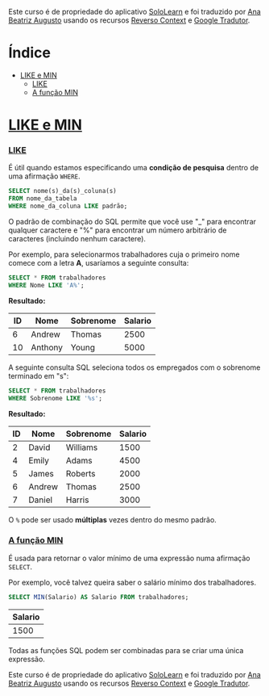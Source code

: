 Este curso é de propriedade do aplicativo [SoloLearn](https://www.google.com/url?q=https://play.google.com/store/apps/details?id%3Dcom.sololearn&sa=D&ust=1576783845736000&usg=AFQjCNGtodbaSu06Z4kEDTksKn0tg7eK-w) e foi traduzido por [Ana Beatriz Augusto](https://www.linkedin.com/in/anabeatrizz/) usando os recursos [Reverso Context](https://context.reverso.net/translation/) e [Google Tradutor](https://translate.google.com.br/?hl=pt-BR).

# Índice
- [LIKE e MIN](#like-e-min)
  - [LIKE](#like)
  - [A função MIN](#a-função-min)

# [LIKE e MIN](#índice)
### [LIKE](#índice)
É útil quando estamos especificando uma __condição de pesquisa__ dentro de uma afirmação `WHERE`.
```sql
SELECT nome(s)_da(s)_coluna(s)
FROM nome_da_tabela
WHERE nome_da_coluna LIKE padrão;
```
O padrão de combinação do SQL permite que você use "_" para encontrar qualquer caractere e "%" para encontrar um número arbitrário de caracteres (incluindo nenhum caractere). 

Por exemplo, para selecionarmos trabalhadores cuja o primeiro nome comece com a letra __A__, usaríamos a seguinte consulta:
```sql
SELECT * FROM trabalhadores
WHERE Nome LIKE 'A%';
```
__Resultado:__

ID|Nome|Sobrenome|Salario
---|---|---|---
6|Andrew|Thomas|2500
10|Anthony|Young|5000

A seguinte consulta SQL seleciona todos os empregados com o sobrenome terminado em "s":
```sql
SELECT * FROM trabalhadores
WHERE Sobrenome LIKE '%s';
```
__Resultado:__

ID|Nome|Sobrenome|Salario
---|---|---|---
2|David|Williams|1500
4|Emily|Adams|4500
5|James|Roberts|2000
6|Andrew|Thomas|2500
7|Daniel|Harris|3000

O `%` pode ser usado __múltiplas__ vezes dentro do mesmo padrão.
### [A função MIN](#índice)
É usada para retornar o valor mínimo de uma expressão numa afirmação `SELECT`. 

Por exemplo, você talvez queira saber o salário mínimo dos trabalhadores.
```sql
SELECT MIN(Salario) AS Salario FROM trabalhadores;
```

Salario|
---|
1500|

Todas as funções SQL podem ser combinadas para se criar uma única expressão.

Este curso é de propriedade do aplicativo [SoloLearn](https://www.google.com/url?q=https://play.google.com/store/apps/details?id%3Dcom.sololearn&sa=D&ust=1576783845736000&usg=AFQjCNGtodbaSu06Z4kEDTksKn0tg7eK-w) e foi traduzido por [Ana Beatriz Augusto](https://www.linkedin.com/in/anabeatrizz/) usando os recursos [Reverso Context](https://context.reverso.net/translation/) e [Google Tradutor](https://translate.google.com.br/?hl=pt-BR).
